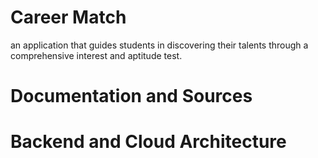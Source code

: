 # Career Match 
an application that guides students in discovering their talents through a comprehensive interest and aptitude test.
# Documentation and Sources
# Backend and Cloud Architecture
